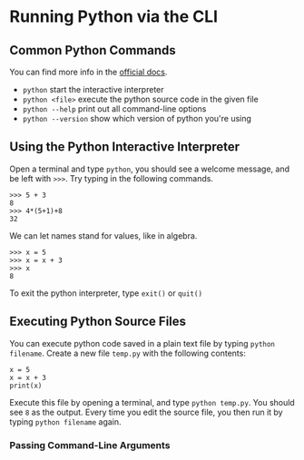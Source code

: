 
# Running Python via the CLI

## Common Python Commands

You can find more info in the [official docs](https://docs.python.org/3/using/cmdline.html).


- `python` start the interactive interpreter
- `python <file>` execute the python source code in the given file
- `python --help` print out all command-line options
- `python --version` show which version of python you're using

## Using the Python Interactive Interpreter

Open a terminal and type `python`, you should see a welcome message, and be left with `>>>`. Try typing in the following commands.

```
>>> 5 + 3
8
>>> 4*(5+1)+8
32
```

We can let names stand for values, like in algebra.

```
>>> x = 5
>>> x = x + 3
>>> x
8
```

To exit the python interpreter, type `exit()` or `quit()`


## Executing Python Source Files

You can execute python code saved in a plain text file by typing `python filename`. Create a new file `temp.py` with the following contents:

```
x = 5
x = x + 3
print(x)
```

Execute this file by opening a terminal, and type `python temp.py`. You should see `8` as the output. Every time you edit the source file, you then run it by typing `python filename` again.


### Passing Command-Line Arguments


